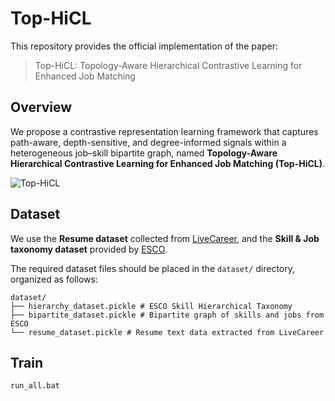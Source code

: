 # Top-HiCL
This repository provides the official implementation of the paper:
> Top-HiCL: Topology-Aware Hierarchical Contrastive Learning for Enhanced Job Matching

## Overview
We propose a contrastive representation learning framework that captures path-aware, depth-sensitive, and degree-informed signals within a heterogeneous job–skill bipartite graph, named **Topology-Aware Hierarchical Contrastive Learning for Enhanced Job Matching (Top-HiCL)**.
  
![Top-HiCL](https://github.com/user-attachments/assets/fd8ad21b-c8eb-4e0d-86c8-462ea9a98013)

## Dataset
We use the **Resume dataset** collected from [LiveCareer](https://www.livecareer.com/), and the **Skill & Job taxonomy dataset** provided by [ESCO](https://esco.ec.europa.eu).

The required dataset files should be placed in the `dataset/` directory, organized as follows:
<!-- Dataset is private -->
```
dataset/
├── hierarchy_dataset.pickle # ESCO Skill Hierarchical Taxonomy 
├── bipartite_dataset.pickle # Bipartite graph of skills and jobs from ESCO
└── resume_dataset.pickle # Resume text data extracted from LiveCareer
```

## Train

```bash
run_all.bat
```
